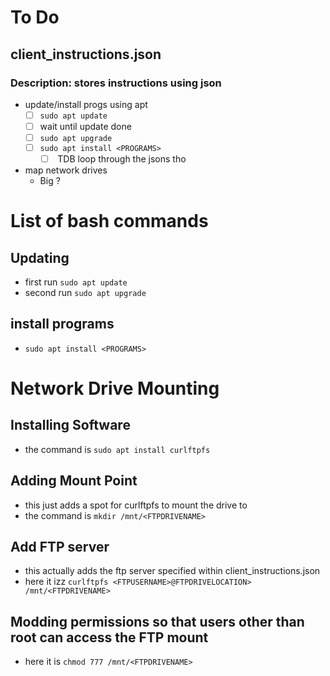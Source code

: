 # To Do

## client_instructions.json
### Description: stores instructions using json
- update/install progs using apt
  - [ ] `sudo apt update` 
  - [ ] wait until update done
  - [ ] `sudo apt upgrade`
  - [ ] `sudo apt install <PROGRAMS>`
    - [ ] <PROGRAMS> TDB loop through the jsons tho
- map network drives
  - Big ?

# List of bash commands

## Updating
- first run `sudo apt update`
- second run `sudo apt upgrade`

## install programs
- `sudo apt install <PROGRAMS>`
# Network Drive Mounting

## Installing Software
- the command is `sudo apt install curlftpfs`

## Adding Mount Point
- this just adds a spot for curlftpfs to mount the drive to
- the command is `mkdir /mnt/<FTPDRIVENAME>`

## Add FTP server
- this actually adds the ftp server specified within client_instructions.json
- here it izz `curlftpfs <FTPUSERNAME>@FTPDRIVELOCATION> /mnt/<FTPDRIVENAME>`

## Modding permissions so that users other than root can access the FTP mount
- here it is `chmod 777 /mnt/<FTPDRIVENAME>`